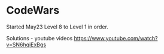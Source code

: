 

# CodeWars

Started May23  Level 8 to Level 1 in order.





Solutions - youtube videos
https://www.youtube.com/watch?v=SN6hqiExBgs
